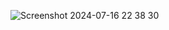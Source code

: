 ![Screenshot 2024-07-16 22 38 30](https://github.com/user-attachments/assets/3a8698ef-bae3-4a1d-a867-10df373b9c50)
